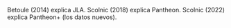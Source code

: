 Betoule (2014) explica JLA. 
Scolnic (2018) explica Pantheon.
Scolnic (2022) explica Pantheon+ (los datos nuevos).